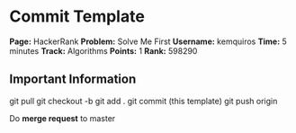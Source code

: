 # Commit Template

**Page:** HackerRank
**Problem:** Solve Me First
**Username:** kemquiros
**Time:** 5 minutes
**Track:** Algorithms
**Points:** 1
**Rank:** 598290

## Important Information
git pull
git checkout -b <your-git-usename>
git add .
git commit (this template)
git push origin <your-git-usename>

Do **merge request** to master

